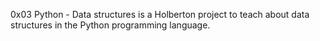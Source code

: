 0x03 Python - Data structures is a Holberton project to teach about data structures in the Python programming language.
